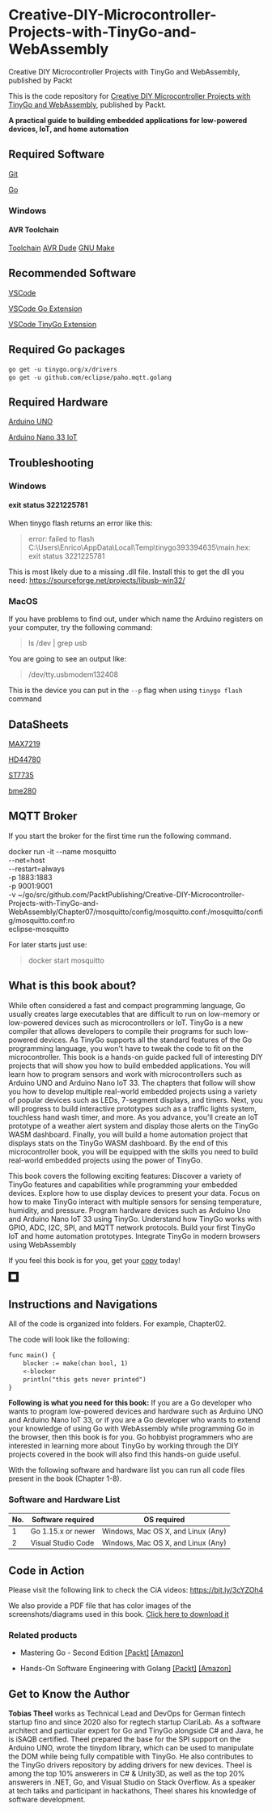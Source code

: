 # Creative-DIY-Microcontroller-Projects-with-TinyGo-and-WebAssembly

Creative DIY Microcontroller Projects with TinyGo and WebAssembly, published by Packt


<a href="https://www.packtpub.com/in/iot-hardware/creative-diy-microcontroller-projects-with-tinygo-and-webassembly?utm_source=github&utm_medium=repository&utm_campaign="><img src="https://static.packt-cdn.com/products/9781800560208/cover/smaller" alt="" height="256px" align="right"></a>

This is the code repository for [Creative DIY Microcontroller Projects with TinyGo and WebAssembly](https://www.packtpub.com/in/iot-hardware/creative-diy-microcontroller-projects-with-tinygo-and-webassembly?utm_source=github&utm_medium=repository&utm_campaign=), published by Packt.


**A practical guide to building embedded applications for low-powered devices, IoT, and home automation**

## Required Software

[Git](https://git-scm.com/)

[Go](https://golang.org/)

### Windows

#### AVR Toolchain

[Toolchain](https://www.microchip.com/mplab/avr-support/avr-and-arm-toolchains-c-compilers)
[AVR Dude](http://download.savannah.gnu.org/releases/avrdude/)
[GNU Make](http://gnuwin32.sourceforge.net/packages/make.htm)

## Recommended Software

[VSCode](https://code.visualstudio.com/)

[VSCode Go Extension](https://marketplace.visualstudio.com/items?itemName=golang.go)

[VSCode TinyGo Extension](https://marketplace.visualstudio.com/items?itemName=tinygo.vscode-tinygo)

## Required Go packages

```shell
go get -u tinygo.org/x/drivers
go get -u github.com/eclipse/paho.mqtt.golang
```

## Required Hardware

[Arduino UNO](https://store.arduino.cc/arduino-uno-rev3)

[Arduino Nano 33 IoT](https://store.arduino.cc/arduino-nano-33-iot)

## Troubleshooting

### Windows

#### exit status 3221225781

When tinygo flash returns an error like this:

> error: failed to flash C:\Users\Enrico\AppData\Local\Temp\tinygo393394635\main.hex: exit status 3221225781
 
This is most likely due to a missing .dll file.
Install this to get the dll you need: https://sourceforge.net/projects/libusb-win32/

### MacOS

If you have problems to find out, under which name the Arduino registers on your computer, try the following command: 

> ls /dev | grep usb

You are going to see an output like:

> /dev/tty.usbmodem132408

This is the device you can put in the `--p` flag when using `tinygo flash` command

## DataSheets

[MAX7219](https://datasheets.maximintegrated.com/en/ds/MAX7219-MAX7221.pdf)

[HD44780](https://cdn.shopify.com/s/files/1/1509/1638/files/HD44780_1602_Blaues_LCD_Display_mit_Serielle_Schnittstelle_I2C_Bundle_Datenblatt_AZ-Delivery_Vertriebs_GmbH.pdf?v=1591601507)

[ST7735](https://cdn.shopify.com/s/files/1/1509/1638/files/1_8_inch_OLED_Datenblatt_04323b18-84e6-4e7b-bf7d-3fa56a308f66.pdf?633464727103137069)

[bme280](http://www.embeddedadventures.com/datasheets/BME280.pdf)

## MQTT Broker

If you start the broker for the first time run the following command.

docker run -it --name mosquitto \
--net=host \
--restart=always \
-p 1883:1883 \
-p 9001:9001 \
-v ~/go/src/github.com/PacktPublishing/Creative-DIY-Microcontroller-Projects-with-TinyGo-and-WebAssembly/Chapter07/mosquitto/config/mosquitto.conf:/mosquitto/config/mosquitto.conf:ro \
eclipse-mosquitto

 For later starts just use:

 > docker start mosquitto

## What is this book about?
While often considered a fast and compact programming language, Go usually creates large executables that are difficult to run on low-memory or low-powered devices such as microcontrollers or IoT. TinyGo is a new compiler that allows developers to compile their programs for such low-powered devices. As TinyGo supports all the standard features of the Go programming language, you won't have to tweak the code to fit on the microcontroller.
This book is a hands-on guide packed full of interesting DIY projects that will show you how to build embedded applications. You will learn how to program sensors and work with microcontrollers such as Arduino UNO and Arduino Nano IoT 33. The chapters that follow will show you how to develop multiple real-world embedded projects using a variety of popular devices such as LEDs, 7-segment displays, and timers. Next, you will progress to build interactive prototypes such as a traffic lights system, touchless hand wash timer, and more. As you advance, you'll create an IoT prototype of a weather alert system and display those alerts on the TinyGo WASM dashboard. Finally, you will build a home automation project that displays stats on the TinyGo WASM dashboard.
By the end of this microcontroller book, you will be equipped with the skills you need to build real-world embedded projects using the power of TinyGo.

This book covers the following exciting features:
Discover a variety of TinyGo features and capabilities while programming your embedded devices. Explore how to use display devices to present your data. Focus on how to make TinyGo interact with multiple sensors for sensing temperature, humidity, and pressure. Program hardware devices such as Arduino Uno and Arduino Nano IoT 33 using TinyGo. Understand how TinyGo works with GPIO, ADC, I2C, SPI, and MQTT network protocols. Build your first TinyGo IoT and home automation prototypes. Integrate TinyGo in modern browsers using WebAssembly

If you feel this book is for you, get your [copy](https://www.amazon.com/dp/1800560206) today!

<a href="https://www.packtpub.com/?utm_source=github&utm_medium=banner&utm_campaign=GitHubBanner"><img src="https://raw.githubusercontent.com/PacktPublishing/GitHub/master/GitHub.png" 
alt="https://www.packtpub.com/" border="5" /></a>

## Instructions and Navigations
All of the code is organized into folders. For example, Chapter02.

The code will look like the following:
```
func main() {
    blocker := make(chan bool, 1)
    <-blocker
    println("this gets never printed")
}
```

**Following is what you need for this book:**
If you are a Go developer who wants to program low-powered devices and hardware such as Arduino UNO and Arduino Nano IoT 33, or if you are a Go developer who wants to extend your knowledge of using Go with WebAssembly while programming Go in the browser, then this book is for you. Go hobbyist programmers who are interested in learning more about TinyGo by working through the DIY projects covered in the book will also find this hands-on guide useful.

With the following software and hardware list you can run all code files present in the book (Chapter 1-8).
### Software and Hardware List
| No. | Software required | OS required |
| -------- | ------------------------------------ | ----------------------------------- |
| 1 | Go 1.15.x or newer | Windows, Mac OS X, and Linux (Any) |
| 2 | Visual Studio Code | Windows, Mac OS X, and Linux (Any) |

## Code in Action
Please visit the following link to check the CiA videos:  https://bit.ly/3cYZOh4

We also provide a PDF file that has color images of the screenshots/diagrams used in this book. [Click here to download it](https://static.packt-cdn.com/downloads/9781800560208_ColorImages.pdf)

### Related products
* Mastering Go - Second Edition [[Packt]](https://www.packtpub.com/product/mastering-go-second-edition/9781838559335) [[Amazon]](https://www.amazon.com/dp/1838559337)

* Hands-On Software Engineering with Golang [[Packt]](https://www.packtpub.com/product/hands-on-software-engineering-with-golang/9781838554491) [[Amazon]](https://www.amazon.com/dp/1838554491)


## Get to Know the Author
**Tobias Theel** works as Technical Lead and DevOps for German fintech startup fino and since 2020 also for regtech startup ClariLab. As a software architect and particular expert for Go and TinyGo alongside C# and Java, he is iSAQB certified. Theel prepared the base for the SPI support on the Arduino UNO, wrote the tinydom library, which can be used to manipulate the DOM while being fully compatible with TinyGo. He also contributes to the TinyGo drivers repository by adding drivers for new devices. Theel is among the top 10% answerers in C# & Unity3D, as well as the top 20% answerers in .NET, Go, and Visual Studio on Stack Overflow. As a speaker at tech talks and participant in hackathons, Theel shares his knowledge of software development.
